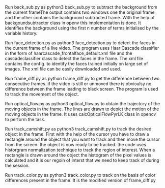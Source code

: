 Run back_sub.py as python3 back_sub.py to subtract the background from the current frameThe output contains two windows one the original frame and the other contains the background subtracted frame. With the help of backgoundsubtractor class in openv this implementation is done. It identifies the background using the first n number of terms initialised by the variable history.

Run face_detection.py as python3 face_detection.py to detect the faces in the current frame of a live video. The program uses Haar Cascade classifier in the form of haarcascade_frontalface_default.xml file and the cascadeclassifier class to detect the faces in the frame. The xml file contains the config. to identify the faces trained initially on large set of images. The xml file can be easily downloaded and used.

Run frame_diff.py as python frame_diff.py to get the difference between two consecutive frames. if the video is still or unmoved there is obvioulsy no difference between the frame leading to black screen. The program is used to track the movement of the object.

Run optical_flow.py as python3 optical_flow.py to obtain the trajectory of the moving objects in the frame. The lines are drawn to depict the motion of the moving objects in the frame. It uses calcOpticalFlowPyrLK class in opencv to perform the task.

Run track_camshift.py as python3 track_camshift.py to track the desired object in the frame. First with the help of the cursor you have to draw a rectangle around the object that you want to track and then move the cursor from the screen. the object is now ready to be tracked. the code uses historgram normalization technique to track the region of interest. When a rectangle is drawn around the object the histogram of the pixel values is calculated and it is our regoin of interst that we need to keep track of during the session.

Run track_color.py as python3 track_color.py to track on the basis of color differences present in the frame. It is the modified version of frame_diff.py

